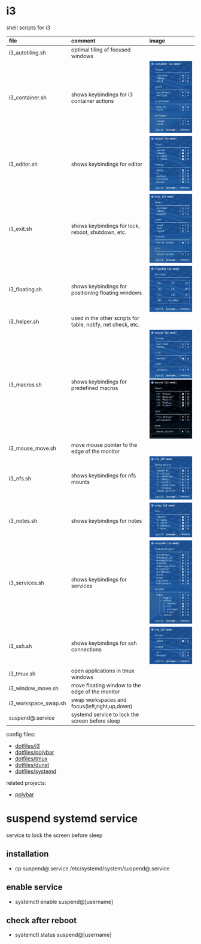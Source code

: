 # i3

shell scripts for i3

| file                 | comment                                                      | image                                                                              |
| :------------------- | :----------------------------------------------------------- | :--------------------------------------------------------------------------------- |
| i3_autotiling.sh     | optimal tiling of focused windows                            |                                                                                    |
| i3_container.sh      | shows keybindings for i3 container actions                   | ![container mode](images/container.png)                                            |
| i3_editor.sh         | shows keybindings for editor                                 | ![editor mode](images/editor.png)                                                  |
| i3_exit.sh           | shows keybindings for lock, reboot, shutdown, etc.           | ![exit mode](images/exit.png)                                                      |
| i3_floating.sh       | shows keybindings for positioning floating windows           | ![floating mode](images/floating.png)                                              |
| i3_helper.sh         | used in the other scripts for table, notify, net check, etc. |                                                                                    |
| i3_macros.sh         | shows keybindings for predefined macros                      | ![macros mode](images/macros.png) ![macros autostart](images/macros_autostart.gif) |
| i3_mouse_move.sh     | move mouse pointer to the edge of the monitor                |                                                                                    |
| i3_nfs.sh            | shows keybindings for nfs mounts                             | ![nfs mode](images/nfs.gif)                                                        |
| i3_notes.sh          | shows keybindings for notes                                  | ![notes mode](images/notes.png)                                                    |
| i3_services.sh       | shows keybindings for services                               | ![services mode](images/services.png)                                              |
| i3_ssh.sh            | shows keybindings for ssh connections                        | ![ssh mode](images/ssh.png)                                                        |
| i3_tmux.sh           | open applications in tmux windows                            |                                                                                    |
| i3_window_move.sh    | move floating window to the edge of the monitor              |                                                                                    |
| i3_workspace_swap.sh | swap workspaces and focus(left,right,up,down)                |                                                                                    |
| suspend@.service     | systemd service to lock the screen before sleep              |                                                                                    |

config files:

- [dotfiles/i3](https://github.com/mrdotx/dotfiles/tree/master/.config/i3)
- [dotfiles/polybar](https://github.com/mrdotx/dotfiles/tree/master/.config/polybar)
- [dotfiles/tmux](https://github.com/mrdotx/dotfiles/tree/master/.config/tmux)
- [dotfiles/dunst](https://github.com/mrdotx/dotfiles/tree/master/.config/dunst)
- [dotfiles/systemd](https://github.com/mrdotx/dotfiles/tree/master/.config/systemd/user)

related projects:

- [polybar](https://github.com/mrdotx/polybar)

# suspend systemd service

service to lock the screen before sleep

## installation

- cp suspend@.service /etc/systemd/system/suspend@.service

## enable service

- systemctl enable suspend@[username]

## check after reboot

- systemctl status suspend@[username]

